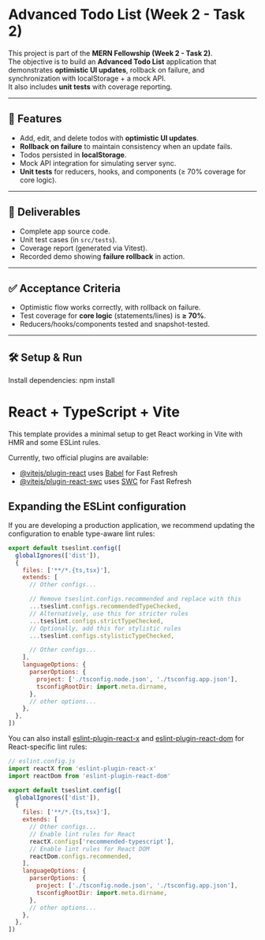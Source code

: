 # Advanced Todo List (Week 2 - Task 2)

This project is part of the **MERN Fellowship (Week 2 - Task 2)**.  
The objective is to build an **Advanced Todo List** application that demonstrates **optimistic UI updates**, rollback on failure, and synchronization with localStorage + a mock API.  
It also includes **unit tests** with coverage reporting.

---

## 🚀 Features
- Add, edit, and delete todos with **optimistic UI updates**.  
- **Rollback on failure** to maintain consistency when an update fails.  
- Todos persisted in **localStorage**.  
- Mock API integration for simulating server sync.  
- **Unit tests** for reducers, hooks, and components (≥ 70% coverage for core logic).  

---

## 📂 Deliverables
- Complete app source code.  
- Unit test cases (in `src/tests`).  
- Coverage report (generated via Vitest).  
- Recorded demo showing **failure rollback** in action.  

---

## ✅ Acceptance Criteria
- Optimistic flow works correctly, with rollback on failure.  
- Test coverage for **core logic** (statements/lines) is **≥ 70%**.  
- Reducers/hooks/components tested and snapshot-tested.  

---

## 🛠️ Setup & Run
Install dependencies:
npm install

# React + TypeScript + Vite

This template provides a minimal setup to get React working in Vite with HMR and some ESLint rules.

Currently, two official plugins are available:

- [@vitejs/plugin-react](https://github.com/vitejs/vite-plugin-react/blob/main/packages/plugin-react) uses [Babel](https://babeljs.io/) for Fast Refresh
- [@vitejs/plugin-react-swc](https://github.com/vitejs/vite-plugin-react/blob/main/packages/plugin-react-swc) uses [SWC](https://swc.rs/) for Fast Refresh

## Expanding the ESLint configuration

If you are developing a production application, we recommend updating the configuration to enable type-aware lint rules:

```js
export default tseslint.config([
  globalIgnores(['dist']),
  {
    files: ['**/*.{ts,tsx}'],
    extends: [
      // Other configs...

      // Remove tseslint.configs.recommended and replace with this
      ...tseslint.configs.recommendedTypeChecked,
      // Alternatively, use this for stricter rules
      ...tseslint.configs.strictTypeChecked,
      // Optionally, add this for stylistic rules
      ...tseslint.configs.stylisticTypeChecked,

      // Other configs...
    ],
    languageOptions: {
      parserOptions: {
        project: ['./tsconfig.node.json', './tsconfig.app.json'],
        tsconfigRootDir: import.meta.dirname,
      },
      // other options...
    },
  },
])
```

You can also install [eslint-plugin-react-x](https://github.com/Rel1cx/eslint-react/tree/main/packages/plugins/eslint-plugin-react-x) and [eslint-plugin-react-dom](https://github.com/Rel1cx/eslint-react/tree/main/packages/plugins/eslint-plugin-react-dom) for React-specific lint rules:

```js
// eslint.config.js
import reactX from 'eslint-plugin-react-x'
import reactDom from 'eslint-plugin-react-dom'

export default tseslint.config([
  globalIgnores(['dist']),
  {
    files: ['**/*.{ts,tsx}'],
    extends: [
      // Other configs...
      // Enable lint rules for React
      reactX.configs['recommended-typescript'],
      // Enable lint rules for React DOM
      reactDom.configs.recommended,
    ],
    languageOptions: {
      parserOptions: {
        project: ['./tsconfig.node.json', './tsconfig.app.json'],
        tsconfigRootDir: import.meta.dirname,
      },
      // other options...
    },
  },
])
```
